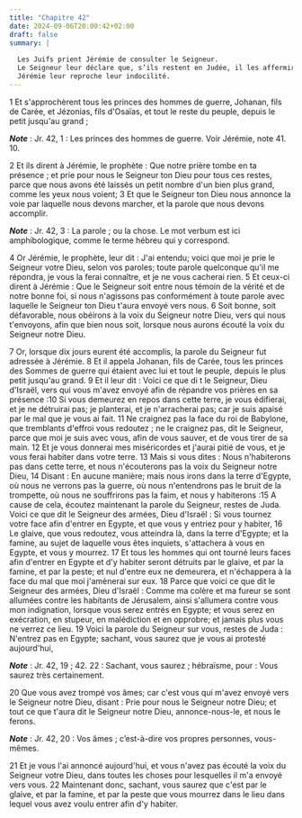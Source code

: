 ```yaml
---
title: "Chapitre 42"
date: 2024-09-06T20:00:42+02:00
draft: false
summary: |
  
  Les Juifs prient Jérémie de consulter le Seigneur.
  Le Seigneur leur déclare que, s’ils restent en Judée, il les affermira ; il les exhorte à ne pas craindre le roi de Babylone, et les menace de ses vengeances s’ils se retirent en Egypte.
  Jérémie leur reproche leur indocilité.
---
```



1 Et s'approchèrent tous les princes des hommes de guerre, Johanan, fils de Carée, et Jézonias, fils d'Osaïas, et tout le reste du peuple, depuis le petit jusqu'au grand ;

***Note*** :  Jr. 42, 1 : Les princes des hommes de guerre. Voir Jérémie, note 41. 10.

2 Et ils dirent à Jérémie, le prophète : Que notre prière tombe en ta présence ; et prie pour nous le Seigneur ton Dieu pour tous ces restes, parce que nous avons été laissés un petit nombre d'un bien plus grand, comme les yeux nous voient; 3 Et que le Seigneur ton Dieu nous annonce la voie par laquelle nous devons marcher, et la parole que nous devons accomplir.

***Note*** :  Jr. 42, 3 : La parole ; ou la chose. Le mot verbum est ici amphibologique, comme le terme hébreu qui y correspond.

4 Or Jérémie, le prophète, leur dit : J'ai entendu; voici que moi je prie le Seigneur votre Dieu, selon vos paroles; toute parole quelconque qu'il me répondra, je vous la ferai connaître, et je ne vous cacherai rien. 5 Et ceux-ci dirent à Jérémie : Que le Seigneur soit entre nous témoin de la vérité et de notre bonne foi, si nous n'agissons pas conformément à toute parole avec laquelle le Seigneur ton Dieu t'aura envoyé vers nous. 6 Soit bonne, soit défavorable, nous obéirons à la voix du Seigneur notre Dieu, vers qui nous t'envoyons, afin que bien nous soit, lorsque nous aurons écouté la voix du Seigneur notre Dieu.


7 Or, lorsque dix jours eurent été accomplis, la parole du Seigneur fut adressée à Jérémie. 8 Et il appela Johanan, fils de Carée, tous les princes des Sommes de guerre qui étaient avec lui et tout le peuple, depuis le plus petit jusqu'au grand. 9 Et il leur dit : Voici ce que di t le Seigneur, Dieu d'Israël, vers qui vous m'avez envoyé afin de répandre vos prières en sa présence :10 Si vous demeurez en repos dans cette terre, je vous édifierai, et je ne détruirai pas; je planterai, et je n'arracherai pas; car je suis apaisé par le mal que je vous ai fait. 11 Ne craignez pas la face du roi de Babylone, que tremblants d'effroi vous redoutez ; ne le craignez pas, dit le Seigneur, parce que moi je suis avec vous, afin de vous sauver, et de vous tirer de sa main. 12 Et je vous donnerai mes miséricordes et j'aurai pitié de vous, et je vous ferai habiter dans votre terre. 13 Mais si vous dites : Nous n'habiterons pas dans cette terre, et nous n'écouterons pas la voix du Seigneur notre Dieu, 14 Disant : En aucune
manière; mais nous irons dans la terre d'Egypte, où nous ne verrons pas la guerre, où nous n'entendrons pas le bruit de la trompette, où nous ne souffrirons pas la faim, et nous y habiterons :15 A cause de cela, écoutez maintenant la parole du Seigneur, restes de Juda. Voici ce que dit le Seigneur des armées, Dieu d'Israël : Si vous tournez votre face afin d'entrer en Egypte, et que vous y entriez pour y habiter, 16 Le glaive, que vous redoutez, vous atteindra là, dans la terre d'Egypte; et la famine, au sujet de laquelle vous êtes inquiets, s'attachera à vous en Egypte, et vous y mourrez. 17 Et tous les hommes qui ont tourné leurs faces afin d'entrer en Egypte et d'y habiter seront détruits par le glaive, et par la famine, et par la peste; et nul d'entre eux ne demeurera, et n'échappera à la face du mal que moi j'amènerai sur eux. 18 Parce que voici ce que dit le Seigneur des armées, Dieu d'Israël : Comme ma colère et ma fureur se sont allumées contre les habitants de Jérusalem, ainsi s'allumera contre vous
mon indignation, lorsque vous serez entrés en Egypte; et vous serez en exécration, en stupeur, en malédiction et en opprobre; et jamais plus vous ne verrez ce lieu. 19 Voici la parole du Seigneur sur vous, restes de Juda : N'entrez pas en Egypte; sachant, vous saurez que je vous ai protesté aujourd'hui,

***Note*** :  Jr. 42, 19 ; 42. 22 : Sachant, vous saurez ; hébraïsme, pour : Vous saurez très certainement.

20 Que vous avez trompé vos âmes; car c'est vous qui m'avez envoyé vers le Seigneur notre Dieu, disant : Prie pour nous le Seigneur notre Dieu; et tout ce que t'aura dit le Seigneur notre Dieu, annonce-nous-le, et nous le ferons.

***Note*** :  Jr. 42, 20 : Vos âmes ; c’est-à-dire vos propres personnes, vous-mêmes.

21 Et je vous l'ai annoncé aujourd'hui, et vous n'avez pas écouté la voix du Seigneur votre Dieu, dans toutes les choses pour lesquelles il m'a envoyé vers vous. 22 Maintenant donc, sachant, vous saurez que c'est par le glaive, et par la famine, et par la peste que vous mourrez dans le lieu dans lequel vous avez voulu entrer afin d'y habiter.

